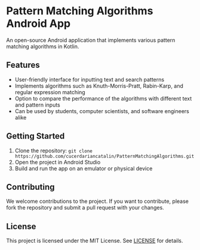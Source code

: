 # Pattern Matching Algorithms Android App

An open-source Android application that implements various pattern matching algorithms in Kotlin.

## Features

- User-friendly interface for inputting text and search patterns
- Implements algorithms such as Knuth-Morris-Pratt, Rabin-Karp, and regular expression matching
- Option to compare the performance of the algorithms with different text and pattern inputs
- Can be used by students, computer scientists, and software engineers alike

## Getting Started

1. Clone the repository: `git clone https://github.com/cucerdariancatalin/PatternMatchingAlgorithms.git`
2. Open the project in Android Studio
3. Build and run the app on an emulator or physical device

## Contributing

We welcome contributions to the project. If you want to contribute, please fork the repository and submit a pull request with your changes.

## License

This project is licensed under the MIT License. See [LICENSE](LICENSE) for details.
